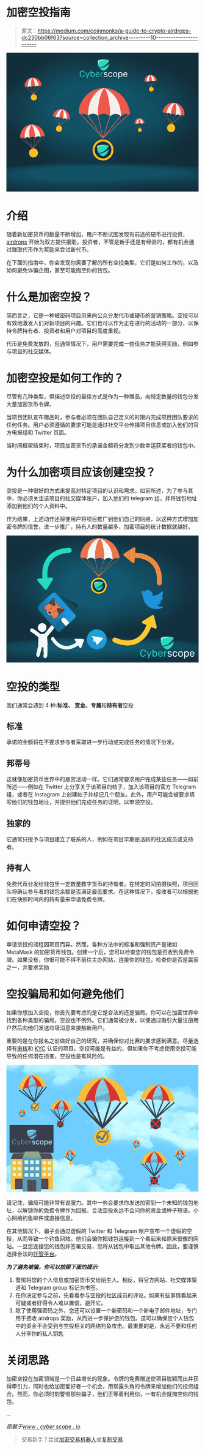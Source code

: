 # 加密空投指南

> 原文：<https://medium.com/coinmonks/a-guide-to-crypto-airdrops-dc230bb06f63?source=collection_archive---------10----------------------->

![](img/f02cbe4e797dab2f858cb5da4961095c.png)

# 介绍

随着新加密货币的数量不断增加，用户不断试图发现有前途的硬币进行投资， [airdrops](https://www.coinscope.co/airdrop/active) 开始为双方提供援助。投资者，不管是新手还是有经验的，都有机会通过赚取代币作为奖励来尝试新代币。

在下面的指南中，你会发现你需要了解的所有空投类型，它们是如何工作的，以及如何避免诈骗企图，甚至可能掏空你的钱包。

# 什么是加密空投？

简而言之，它是一种被密码项目用来向公众分发代币或硬币的营销策略。空投可以有效地激发人们对新项目的兴趣。它们也可以作为正在进行的活动的一部分，以保持令牌持有者、投资者和用户对项目的高度重视。

代币是免费发放的，但通常情况下，用户需要完成一些任务才能获得奖励，例如参与项目的社交媒体。

# 加密空投是如何工作的？

尽管有几种类型，但描述空投的最佳方式是作为一种赠品，向特定数量的钱包分发大量加密货币令牌。

当项目团队宣布赠品时，参与者必须在团队自己定义的时限内完成项目团队要求的任何任务。用户必须遵循的要求可能是通过社交平台传播项目信息或加入他们的官方电报组和 Twitter 页面。

当时间框架结束时，项目加密货币的承诺金额将分发到少数幸运获奖者的钱包中。

# 为什么加密项目应该创建空投？

空投是一种很好的方式来提高对特定项目的认识和需求。如前所述，为了参与其中，你必须关注该项目的社交媒体账户，加入他们的 telegram 组，并将钱包地址添加到他们的个人资料中。

作为结果，上述动作还将使用户将项目推广到他们自己的网络，以这种方式增加加密令牌的信誉。进一步推广，持有人的数量越多，加密项目的统计数据就越好。

![](img/eec81ab3f3adb5a0be2b6ac1af5fd3a8.png)

# 空投的类型

我们通常会遇到 4 种:**标准、** **赏金、专属**和**持有者**空投

## 标准

承诺的金额将在不要求参与者采取进一步行动或完成任务的情况下分发。

## 邦蒂号

这就像加密货币世界中的悬赏活动一样。它们通常要求用户完成某些任务——如前所述——例如在 Twitter 上分享关于该项目的帖子，加入该项目的官方 Telegram 组，或者在 Instagram 上创建帖子并标记几个朋友。此外，用户可能会被要求填写他们的钱包地址，并提供他们完成任务的证明，以申领空投。

## 独家的

它通常只授予与项目建立了联系的人，例如在项目早期是活跃的社区成员或支持者。

## 持有人

免费代币分发给钱包里一定数量数字货币的持有者。在特定时间拍摄快照，项目团队将确认参与者的钱包余额是否满足最低要求。在这种情况下，接收者可以根据他们在快照时间内的持有量来申请免费令牌。

# 如何申请空投？

申请空投的流程因项目而异。然而，各种方法中的标准和强制资产是诸如 MetaMask 的加密货币钱包。创建一个后，您可以检查您的钱包是否收到免费令牌。如果没有，你很可能不得不前往主办网站，连接你的钱包，检查你是否是赢家之一，并要求奖励

# 空投骗局和如何避免他们

如果你想加入空投，你首先要考虑的是它是合法的还是骗局。你可以在加密世界中找到各种类型的骗局，空投也不例外。它们通常被分发，以便通过吸引大量注册用户然后向他们发送垃圾消息来接触新用户。

重要的是在你报名之前做好自己的研究，并确保你对比赛的要求感到满意。尽量选择有[审核](https://www.cyberscope.io/#audit)和 [KYC](https://www.cyberscope.io/#kyc) 认证的项目。空投可能是有益的，但如果你不考虑使用空投可能导致的任何潜在损害，空投也是有风险的。

![](img/250c73a55d8a1749f6b62a02b597f2d3.png)

请记住，骗局可能非常有说服力。其中一些会要求你发送加密到一个未知的钱包地址，以解锁你的免费令牌作为回报。合法空投永远不会问你的资金或种子短语。小心网络钓鱼邮件或直接信息。

在其他情况下，骗子会通过虚假的 Twitter 和 Telegram 帐户宣布一个虚假的空投，从而导致一个钓鱼网站。他们会骗你把钱包连接到一个看起来和原来很像的网站。一旦您连接您的钱包并签署交易，您将从钱包中取出其他令牌。因此，要谨慎选择合法的[托管平台](https://www.coinscope.co/airdrop/active)。

***为了避免被骗，你可以按照下面的提示:***

1.  警惕将您的个人信息或加密货币交给陌生人。相反，将官方网站、社交媒体渠道和 Telegram group 标记为书签。
2.  在你决定参与之前，先看看参与空投的社区成员的评论。如果有些事情看起来可疑或者好得令人难以置信，避开它。
3.  除了使用强密码之外，您还可以设置一个新密码和一个新电子邮件地址，专门用于接收 airdrops 奖励，从而进一步保护您的钱包。这可以确保您个人钱包中的资金不会受到与空投相关的网络钓鱼攻击。最重要的是，永远不要和任何人分享你的私人钥匙

# **关闭思路**

加密空投在加密领域是一个日益增长的现象。令牌的免费赠送使项目脱颖而出并获得牵引力，同时也给加密爱好者一个机会，用崭露头角的令牌来增加他们的投资组合。然而，你必须时刻警惕那些骗子，他们正等着利用你，一有机会就掏空你的钱包。

*…*

*原载于*[*www . cyber scope . io*](https://www.cyberscope.io/)

> 交易新手？尝试[加密交易机器人](/coinmonks/crypto-trading-bot-c2ffce8acb2a)或[复制交易](/coinmonks/top-10-crypto-copy-trading-platforms-for-beginners-d0c37c7d698c)